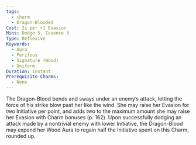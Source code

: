 ```yaml
---
tags:
  - charm
  - Dragon-Blooded
Cost: 2i per +1 Evasion
Mins: Dodge 5, Essence 3
Type: Reflexive
Keywords:
  - Aura
  - Perilous
  - Signature (Wood)
  - Uniform
Duration: Instant
Prerequisite Charms:
  - None
---
```

The Dragon-Blood bends and sways under an enemy’s attack, letting the force of his strike blow past her like the wind. She may raise her Evasion for two Initiative per point, and adds two to the maximum amount she may raise her Evasion with Charm bonuses (p. 162). Upon successfully dodging an attack made by a nontrivial enemy with lower Initiative, the Dragon-Blood may expend her Wood Aura to regain half the Initiative spent on this Charm, rounded up.